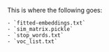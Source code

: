 This is where the following goes:

    - `fitted-embeddings.txt`
    - `sim_matrix.pickle`
    - `stop_words.txt`
    - `voc_list.txt`
